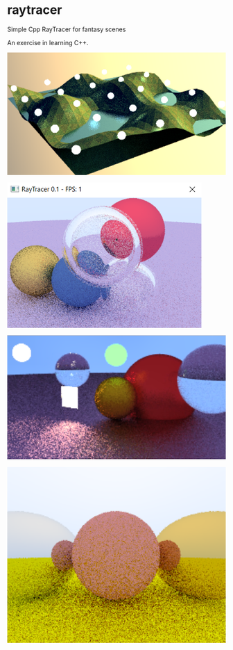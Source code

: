 # raytracer
Simple Cpp RayTracer for fantasy scenes

An exercise in learning C++. 

![Landscape](image19-2.png)

![Materials](image2.png)

![Glassy Night](image7.png)

![Three Musketeers](image77.png)
